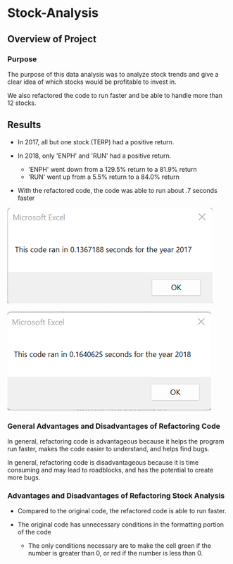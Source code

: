 # Stock-Analysis

## Overview of Project

### Purpose

The purpose of this data analysis was to analyze stock trends and give a clear idea of which stocks would be profitable to invest in.

We also refactored the code to run faster and be able to handle more than 12 stocks.

## Results

- In 2017, all but one stock (TERP) had a positive return.

- In 2018, only 'ENPH' and 'RUN' had a positive return.
    - 'ENPH' went down from a 129.5% return to a 81.9% return
    - 'RUN' went up from a 5.5% return to a 84.0% return

- With the refactored code, the code was able to run about .7 seconds faster

![Run Time for 2017 Stock Analysis](Resources/VBA_Challenge_2017.png)

![Run Time for 2018 Stock Analysis](Resources/VBA_Challenge_2018.png)


### General Advantages and Disadvantages of Refactoring Code

In general, refactoring code is advantageous because it helps the program run faster, makes the code easier to understand, and helps find bugs.

In general, refactoring code is disadvantageous because it is time consuming and may lead to roadblocks, and has the potential to create more bugs.

### Advantages and Disadvantages of Refactoring Stock Analysis

- Compared to the original code, the refactored code is able to run faster. 

- The original code has unnecessary conditions in the formatting portion of the code
    - The only conditions necessary are to make the cell green if the number is greater than 0, or red if the number is less than 0.

